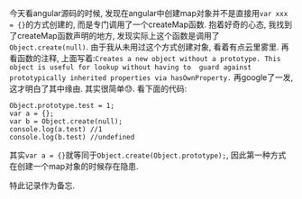 今天看angular源码的时候, 发现在angular中创建map对象并不是直接用`var xxx = {}`的方式创建的, 而是专门调用了一个createMap函数.
抱着好奇的心态, 我找到了createMap函数声明的地方, 发现实际上这个函数是调用了`Object.create(null)`. 由于我从未用过这个方式创建对象, 看着有点云里雾里.
再看函数的注释, 上面写着:`Creates a new object without a prototype. This object is useful for lookup without having to 
guard against prototypically inherited properties via hasOwnProperty.`
再google了一发, 这才明白了其中缘由.
其实很简单😓.
看下面的代码:
    
    Object.prototype.test = 1;
    var a = {};
    var b = Object.create(null);
    console.log(a.test) //1
    console.log(b.test) //undefined
    

其实`var a = {}`就等同于`Object.create(Object.prototype);`, 因此第一种方式在创建一个map对象的时候存在隐患.

特此记录作为备忘.